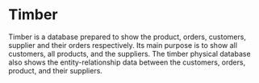 # Timber
Timber is a database prepared to show the product, orders, customers, supplier and their orders respectively. Its main purpose is to show all customers, all products, and the suppliers. The timber physical database also shows the entity-relationship data between the customers, orders, product, and their suppliers. 

